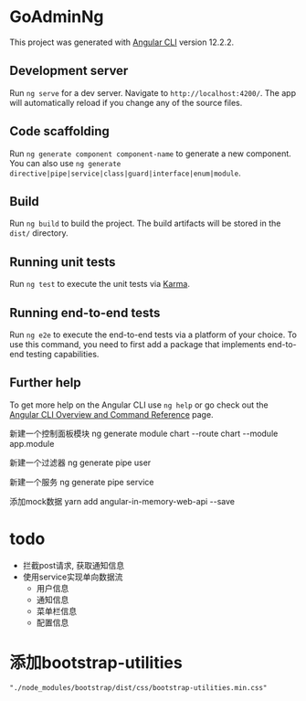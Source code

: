 # GoAdminNg

This project was generated with [Angular CLI](https://github.com/angular/angular-cli) version 12.2.2.

## Development server

Run `ng serve` for a dev server. Navigate to `http://localhost:4200/`. The app will automatically reload if you change any of the source files.

## Code scaffolding

Run `ng generate component component-name` to generate a new component. You can also use `ng generate directive|pipe|service|class|guard|interface|enum|module`.

## Build

Run `ng build` to build the project. The build artifacts will be stored in the `dist/` directory.

## Running unit tests

Run `ng test` to execute the unit tests via [Karma](https://karma-runner.github.io).

## Running end-to-end tests

Run `ng e2e` to execute the end-to-end tests via a platform of your choice. To use this command, you need to first add a package that implements end-to-end testing capabilities.

## Further help

To get more help on the Angular CLI use `ng help` or go check out the [Angular CLI Overview and Command Reference](https://angular.io/cli) page.

新建一个控制面板模块
ng generate module chart --route chart --module app.module

新建一个过滤器
ng generate pipe user

新建一个服务
ng generate pipe service

添加mock数据
yarn add angular-in-memory-web-api --save


# todo

- 拦截post请求, 获取通知信息
- 使用service实现单向数据流
    - 用户信息
    - 通知信息
    - 菜单栏信息
    - 配置信息

# 添加bootstrap-utilities
    "./node_modules/bootstrap/dist/css/bootstrap-utilities.min.css"

